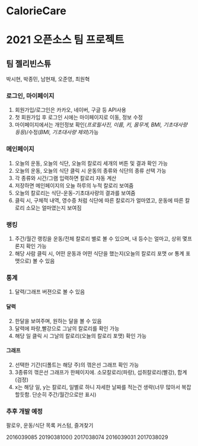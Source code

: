 # CalorieCare

# 2021 오픈소스 팀 프로젝트    
## 팀 젤리빈스튜    
박시현, 박종민, 남현재, 오준영, 최원혁    


### 로그인, 마이페이지
1. 회원가입/로그인은 카카오, 네이버, 구글 등 API사용
2. 첫 회원가입 후 로그인 시에는 마이페이지로 이동, 정보 수정
3. 마이페이지에서는 개인정보 확인(_프로필사진, 이름, 키, 몸무게, BMI, 기초대사량 등등_)/수정(_BMI, 기초대사량 제외_)가능

### 메인페이지
1. 오늘의 운동, 오늘의 식단, 오늘의 칼로리 세개의 버튼 및 결과 확인 가능
2. 오늘의 운동, 오늘의 식단 클릭 시 운동의 종류와 식단의 종류 선택 가능
3. 각 종류와 시간/그램 입력하면 칼로리 자동 계산
4. 저장하면 메인페이지의 오늘 하루의 누적 칼로리 보여줌
5. 오늘의 칼로리는 식단-운동-기초대사량의 결과를 보여줌
6. 클릭 시, 구체적 내역, 영수증 처럼 식단에 따른 칼로리가 얼마였고, 운동에 따른 칼로리 소모는 얼마였는지 보여짐

### 랭킹
1. 주간/월간 랭킹을 운동/전체 칼로리 별로 볼 수 있으며, 내 등수는 얼마고, 상위 몇프론지 확인 가능
2. 해당 사람 클릭 시, 어떤 운동과 어떤 식단을 했는지(오늘의 칼로리 포맷 or 통계 포맷으로) 볼 수 있음

### 통계
1. 달력/그래프 버젼으로 볼 수 있음

#### 달력
2. 한달을 보여주며, 원하는 달을 볼 수 있음
3. 달력에 파랑,빨강으로 그날의 칼로리를 확인 가능
4. 해당 일 클릭 시 그날의 칼로리(오늘의 칼로리 포맷) 확인 가능

#### 그래프
2. 선택한 기간(디폴트는 해당 주)의 꺾은선 그래프 확인 가능
3. 3종류의 꺾은선 그래프가 한페이지에. 소모칼로리(파랑), 섭취칼로리(빨강), 합계(검정)
4. x는 해당 일, y는 칼로리, 일별로 하니 자세한 날짜를 적는건 생략(너무 많아서 복잡할듯함. 단순히 주간/월간으로만 표시)

### 추후 개발 예정
팔로우, 운동/식단 목록 커스텀, 즐겨찾기

2016039085
2019038100()
2017038074
2016039031
2017038029
